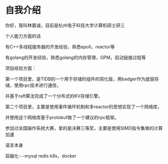 # 自我介绍

你好，我叫林嘉诚，目前是杭州电子科技大学计算机硕士研三

个人能力方面的话

有C++多线程服务器的开发经验，熟悉epoll，reactor等

有golang的开发经验，熟悉golang的内存管理，GPM，启动链接过程等

项目经验方面：

第一个项目里，是TIDB的一个用于存储的组件的简化版，用badger作为底层存储，使用rpc技术进行通信，

并基于raft算法完成了一个分布式的KV存储引擎。

第二个项目里，主要是使用事件循环机制和多reactor的思想实现了一个网络库，

并使用这个网络库基于protobuf做了一个建议的rpc框架。

参加过全国操作系统大赛，拿的是决赛三等奖，主要是使用SIMD指令集做的计算加速





语言本身

容器化---mysql redis k8s，docker
